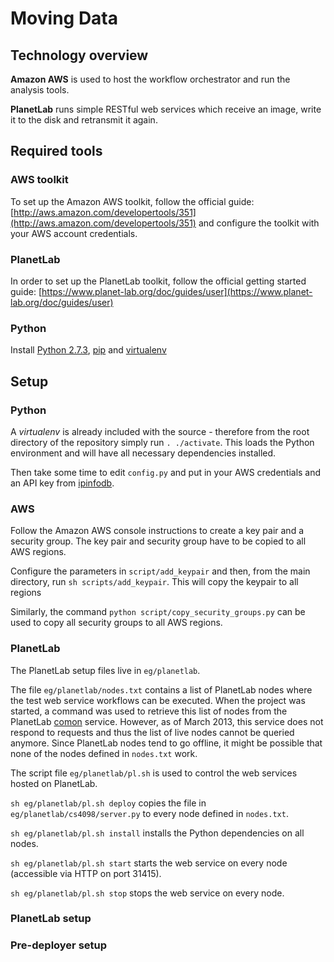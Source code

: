 # Moving Data

## Technology overview
**Amazon AWS** is used to host the workflow orchestrator and run the analysis tools.

**PlanetLab** runs simple RESTful web services which receive an image, write it to the disk and retransmit it again. 

## Required tools
### AWS toolkit
To set up the Amazon AWS toolkit, follow the official guide: [http://aws.amazon.com/developertools/351](http://aws.amazon.com/developertools/351) and configure the toolkit with your AWS account credentials.

### PlanetLab
In order to set up the PlanetLab toolkit, follow the official getting started guide: [https://www.planet-lab.org/doc/guides/user](https://www.planet-lab.org/doc/guides/user)


### Python
Install [Python 2.7.3](http://www.python.org), [pip](https://pypi.python.org/pypi/pip) and [virtualenv](http://www.virtualenv.org/en/latest/)

## Setup
### Python
A *virtualenv* is already included with the source - therefore from the root directory of the repository simply run `. ./activate`. This loads the Python environment and will have all necessary dependencies installed.

Then take some time to edit `config.py` and put in your AWS credentials and an API key from [ipinfodb](http://ipinfodb.com/ip_location_api.php).

### AWS
Follow the Amazon AWS console instructions to create a key pair and a security group. The key pair and security group have to be copied to all AWS regions.

Configure the parameters in `script/add_keypair` and then, from the main directory, run `sh scripts/add_keypair`. This will copy the keypair to all regions

Similarly, the command `python script/copy_security_groups.py` can be used to copy all security groups to all AWS regions.

### PlanetLab
The PlanetLab setup files live in `eg/planetlab`. 

The file `eg/planetlab/nodes.txt` contains a list of PlanetLab nodes where the test web service workflows can be executed. When the project was started, a command was used to retrieve this list of nodes from the PlanetLab [comon](http://comon.cs.princeton.edu) service. However, as of March 2013, this service does not respond to requests and thus the list of live nodes cannot be queried anymore. Since PlanetLab nodes tend to go offline, it might be possible that none of the nodes defined in `nodes.txt` work.

The script file `eg/planetlab/pl.sh` is used to control the web services hosted on PlanetLab. 

`sh eg/planetlab/pl.sh deploy` copies the file in `eg/planetlab/cs4098/server.py` to every node defined in `nodes.txt`.

`sh eg/planetlab/pl.sh install` installs the Python dependencies on all nodes.

`sh eg/planetlab/pl.sh start` starts the web service on every node (accessible via HTTP on port 31415).

`sh eg/planetlab/pl.sh stop` stops the web service on every node.



### PlanetLab setup


### Pre-deployer setup


